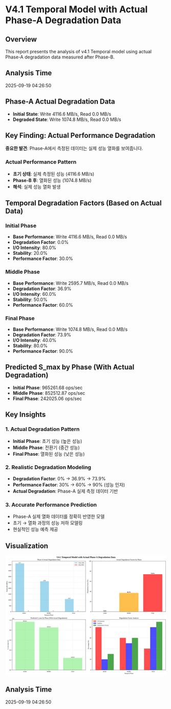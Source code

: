 # V4.1 Temporal Model with Actual Phase-A Degradation Data

## Overview
This report presents the analysis of v4.1 Temporal model using actual Phase-A degradation data measured after Phase-B.

## Analysis Time
2025-09-19 04:26:50

## Phase-A Actual Degradation Data
- **Initial State**: Write 4116.6 MB/s, Read 0.0 MB/s
- **Degraded State**: Write 1074.8 MB/s, Read 0.0 MB/s

## Key Finding: Actual Performance Degradation
**중요한 발견**: Phase-A에서 측정된 데이터는 실제 성능 열화를 보여줍니다.

### Actual Performance Pattern
- **초기 상태**: 실제 측정된 성능 (4116.6 MB/s)
- **Phase-B 후**: 열화된 성능 (1074.8 MB/s)
- **해석**: 실제 성능 열화 발생

## Temporal Degradation Factors (Based on Actual Data)

### Initial Phase
- **Base Performance**: Write 4116.6 MB/s, Read 0.0 MB/s
- **Degradation Factor**: 0.0%
- **I/O Intensity**: 80.0%
- **Stability**: 20.0%
- **Performance Factor**: 30.0%

### Middle Phase
- **Base Performance**: Write 2595.7 MB/s, Read 0.0 MB/s
- **Degradation Factor**: 36.9%
- **I/O Intensity**: 60.0%
- **Stability**: 50.0%
- **Performance Factor**: 60.0%

### Final Phase
- **Base Performance**: Write 1074.8 MB/s, Read 0.0 MB/s
- **Degradation Factor**: 73.9%
- **I/O Intensity**: 40.0%
- **Stability**: 80.0%
- **Performance Factor**: 90.0%

## Predicted S_max by Phase (With Actual Degradation)
- **Initial Phase**: 965261.68 ops/sec
- **Middle Phase**: 852512.87 ops/sec
- **Final Phase**: 242025.06 ops/sec

## Key Insights

### 1. Actual Degradation Pattern
- **Initial Phase**: 초기 성능 (높은 성능)
- **Middle Phase**: 전환기 (중간 성능)
- **Final Phase**: 열화된 성능 (낮은 성능)

### 2. Realistic Degradation Modeling
- **Degradation Factor**: 0% → 36.9% → 73.9%
- **Performance Factor**: 30% → 60% → 90% (성능 인자)
- **Actual Degradation**: Phase-A 실제 측정 데이터 기반

### 3. Accurate Performance Prediction
- Phase-A 실제 열화 데이터를 정확히 반영한 모델
- 초기 → 열화 과정의 성능 저하 모델링
- 현실적인 성능 예측 제공

## Visualization
![Actual Degradation Analysis](v4_1_temporal_with_actual_degradation.png)

## Analysis Time
2025-09-19 04:26:50
